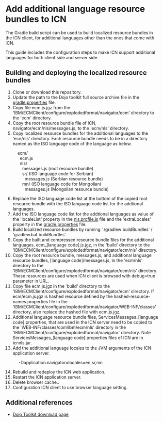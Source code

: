 # Add additional language resource bundles to ICN

The Gradle build script can be used to build localized resource bundles in the ICN client, for additional languages other than the ones that come with ICN.

This guide includes the configuration steps to make ICN support additional languages for both client side and server side.

## Building and deploying the localized resource bundles

1. Clone or download this repository.
2. Update the path to the Dojo toolkit full source archive file in the [gradle.properties](/icn-dojo-nls/gradle.properties) file.
3. Copy file ecm.js.jgz from the 'IBM/ECMClient/configure/explodedformat/navigator/ecm' directory to the 'ecm' directory.
4. Copy the root resource bundle file of ICN, navigator/ecm/nls/messages.js, to the 'ecm/nls' directory.
5. Copy localized resource bundles for the additional languages to the 'ecn/nls' directory. Each resource bundle needs to be in a directory named as the ISO language code of the language as below.

&nbsp;&nbsp;&nbsp;&nbsp;&nbsp;&nbsp;&nbsp;&nbsp;&nbsp;&nbsp;ecm/<br/>
&nbsp;&nbsp;&nbsp;&nbsp;&nbsp;&nbsp;&nbsp;&nbsp;&nbsp;&nbsp;&nbsp;&nbsp;ecm.js<br/>
&nbsp;&nbsp;&nbsp;&nbsp;&nbsp;&nbsp;&nbsp;&nbsp;&nbsp;&nbsp;&nbsp;&nbsp;nls/<br/>
&nbsp;&nbsp;&nbsp;&nbsp;&nbsp;&nbsp;&nbsp;&nbsp;&nbsp;&nbsp;&nbsp;&nbsp;&nbsp;&nbsp;messages.js (root resource bundle)<br/>
&nbsp;&nbsp;&nbsp;&nbsp;&nbsp;&nbsp;&nbsp;&nbsp;&nbsp;&nbsp;&nbsp;&nbsp;&nbsp;&nbsp;sr/ (ISO language code for Serbian)<br/>
&nbsp;&nbsp;&nbsp;&nbsp;&nbsp;&nbsp;&nbsp;&nbsp;&nbsp;&nbsp;&nbsp;&nbsp;&nbsp;&nbsp;&nbsp;&nbsp;messages.js (Serbian resource bundle)<br/>
&nbsp;&nbsp;&nbsp;&nbsp;&nbsp;&nbsp;&nbsp;&nbsp;&nbsp;&nbsp;&nbsp;&nbsp;&nbsp;&nbsp;mn/ (ISO language code for Mongolian)<br/>
&nbsp;&nbsp;&nbsp;&nbsp;&nbsp;&nbsp;&nbsp;&nbsp;&nbsp;&nbsp;&nbsp;&nbsp;&nbsp;&nbsp;&nbsp;&nbsp;messages.js (Mongolian resource bundle)<br/>

6. Replace the ISO language code list at the bottom of the copied root resource bundle with the ISO language code list for the addtional languages.
7. Add the ISO language code list for the addtional languages as value of the 'localeList' property in the [nls.profile.js](/icn-dojo-nls/nls.profile.js) file and the 'extraLocales' property in the [gradle.properties](/icn-dojo-nls/gradle.properties) file.
8. Build localized resource bundles by running './gradlew buildBundles' / 'gradlew.bat buildBundles'.
9. Copy the built and compressed resource bundle files for the additional languages, ecm_[language code].js.jgz, in the 'build' directory to the 'IBM/ECMClient/configure/explodedformat/navigator/ecm/nls' directory.
10. Copy the root resource bundle, messages.js, and additional language resource bundles, [language code]/messages.js, in the 'ecm/nls' directory to the 'IBM/ECMClient/configure/explodedformat/navigator/ecm/nls' directory. These resources are used when ICN client is browsed with debug=true parameter in URL.
11. Copy file ecm.js.jgz in the 'build' directory to the 'IBM/ECMClient/configure/explodedformat/navigator/ecm' directory. If ecm/ecm.js.jgz is hashed resource defined by the hashed-resource-names.properties file in the 'IBM/ECMClient/configure/explodedformat/navigator/WEB-INF/classes' directory, also replace the hashed file with ecm.js.jgz.
12. Additional language resource bundle files, ServicesMessages_[language code].properties, that are used in the ICN server need to be copied to the 'WEB-INF/classes/com/ibm/ecm/nls' directory in the 'IBM/ECMClient/configure/explodedformat/navigator' directory. Note ServicesMessages_[language code].properties files of ICN are in icnnls.jar. 
13. Add the additional language locales to the JVM arguments of the ICN application server.

&nbsp;&nbsp;&nbsp;&nbsp;&nbsp;&nbsp;&nbsp;&nbsp;&nbsp;&nbsp;&nbsp;-Dapplication.navigator=locales=en,sr,mn

14. Rebuild and redeploy the ICN web application.
15. Restart the ICN application server.
16. Delete browser cache..
17. Configuration ICN client to use browser language setting.


## Additional references

* [Dojo Toolkit download page](https://dojotoolkit.org/download/)

